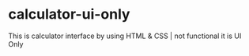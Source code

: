 # calculator-ui-only
This is calculator interface by using HTML &amp; CSS | not functional it is UI Only 
